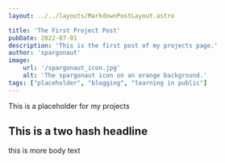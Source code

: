 ```yaml
---
layout: ../../layouts/MarkdownPostLayout.astro

title: 'The First Project Post'
pubDate: 2022-07-01
description: 'This is the first post of my projects page.'
author: 'spargonaut'
image:
    url: '/spargonaut_icon.jpg'
    alt: 'The spargonaut icon on an orange background.'
tags: ["placeholder", "blogging", "learning in public"]
---
```


This is a placeholder for my projects 

## This is a two hash headline

this is more body text
